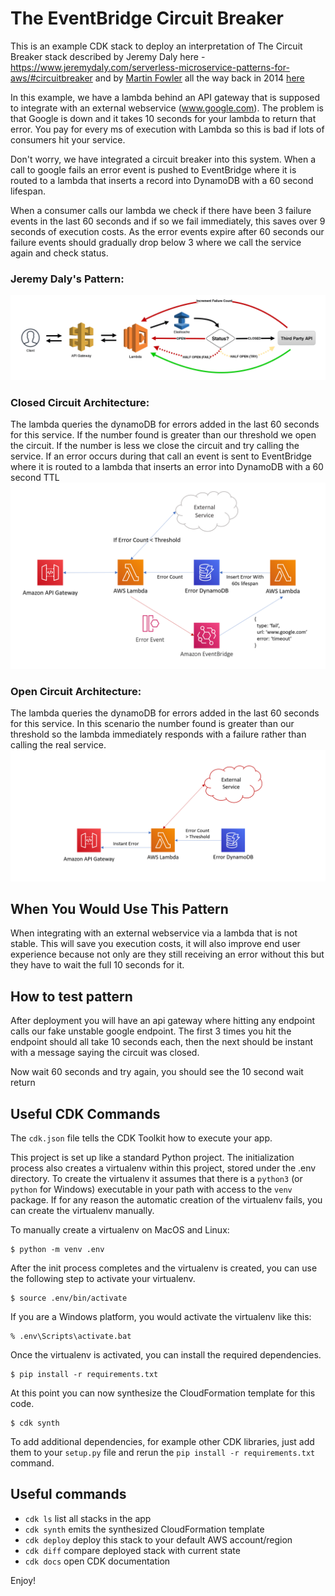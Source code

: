# The EventBridge Circuit Breaker

This is an example CDK stack to deploy an interpretation of The Circuit Breaker stack described by Jeremy Daly here - https://www.jeremydaly.com/serverless-microservice-patterns-for-aws/#circuitbreaker and by [Martin Fowler](https://twitter.com/martinfowler) all the way back in 2014 [here](https://martinfowler.com/bliki/CircuitBreaker.html)

In this example, we have a lambda behind an API gateway that is supposed to integrate with an external webservice (www.google.com). The problem is that Google is down and it takes 10 seconds for your lambda to return that error. You pay for every ms of execution with Lambda so this is bad if lots of consumers hit your service.

Don't worry, we have integrated a circuit breaker into this system. When a call to google fails an error event is pushed to EventBridge where it is routed to a lambda that inserts a record into DynamoDB with a 60 second lifespan.

When a consumer calls our lambda we check if there have been 3 failure events in the last 60 seconds and if so we fail immediately, this saves over 9 seconds of execution costs. As the error events expire after 60 seconds our failure events should gradually drop below 3 where we call the service again and check status.

### Jeremy Daly's Pattern:
![Architecture](../img/jd_arch.png)

### Closed Circuit Architecture:
The lambda queries the dynamoDB for errors added in the last 60 seconds for this service. If the number found is greater than our threshold we open the circuit. If the number is less we close the circuit and try calling the service. If an error occurs during that call an event is sent to EventBridge where it is routed to a lambda that inserts an error into DynamoDB with a 60 second TTL
![Architecture](img/arch2.PNG)

### Open Circuit Architecture:
The lambda queries the dynamoDB for errors added in the last 60 seconds for this service. In this scenario the number found is greater than our threshold so the lambda immediately responds with a failure rather than calling the real service.
![Architecture](img/arch_closed.png)

## When You Would Use This Pattern

When integrating with an external webservice via a lambda that is not stable. This will save you execution costs, it will also improve end user experience because not only are they still receiving an error without this but they have to wait the full 10 seconds for it.

## How to test pattern 

After deployment you will have an api gateway where hitting any endpoint calls our fake unstable google endpoint. The first 3 times you hit the endpoint should all take 10 seconds each, then the next should be instant with a message saying the circuit was closed. 

Now wait 60 seconds and try again, you should see the 10 second wait return

## Useful CDK Commands

The `cdk.json` file tells the CDK Toolkit how to execute your app.

This project is set up like a standard Python project.  The initialization
process also creates a virtualenv within this project, stored under the .env
directory.  To create the virtualenv it assumes that there is a `python3`
(or `python` for Windows) executable in your path with access to the `venv`
package. If for any reason the automatic creation of the virtualenv fails,
you can create the virtualenv manually.

To manually create a virtualenv on MacOS and Linux:

```
$ python -m venv .env
```

After the init process completes and the virtualenv is created, you can use the following
step to activate your virtualenv.

```
$ source .env/bin/activate
```

If you are a Windows platform, you would activate the virtualenv like this:

```
% .env\Scripts\activate.bat
```

Once the virtualenv is activated, you can install the required dependencies.

```
$ pip install -r requirements.txt
```

At this point you can now synthesize the CloudFormation template for this code.

```
$ cdk synth
```

To add additional dependencies, for example other CDK libraries, just add
them to your `setup.py` file and rerun the `pip install -r requirements.txt`
command.

## Useful commands

 * `cdk ls`          list all stacks in the app
 * `cdk synth`       emits the synthesized CloudFormation template
 * `cdk deploy`      deploy this stack to your default AWS account/region
 * `cdk diff`        compare deployed stack with current state
 * `cdk docs`        open CDK documentation

Enjoy!
